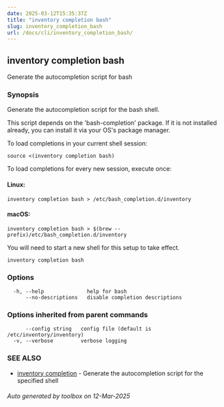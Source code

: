 ```yaml
---
date: 2025-03-12T15:35:37Z
title: "inventory completion bash"
slug: inventory_completion_bash
url: /docs/cli/inventory_completion_bash/
---
```

## inventory completion bash

Generate the autocompletion script for bash

### Synopsis

Generate the autocompletion script for the bash shell.

This script depends on the 'bash-completion' package.
If it is not installed already, you can install it via your OS's package manager.

To load completions in your current shell session:

	source <(inventory completion bash)

To load completions for every new session, execute once:

#### Linux:

	inventory completion bash > /etc/bash_completion.d/inventory

#### macOS:

	inventory completion bash > $(brew --prefix)/etc/bash_completion.d/inventory

You will need to start a new shell for this setup to take effect.


```
inventory completion bash
```

### Options

```
  -h, --help              help for bash
      --no-descriptions   disable completion descriptions
```

### Options inherited from parent commands

```
      --config string   config file (default is /etc/inventory/inventory)
  -v, --verbose         verbose logging
```

### SEE ALSO

* [inventory completion](/inventory/docs/cli/inventory_completion/)	 - Generate the autocompletion script for the specified shell

###### Auto generated by toolbox on 12-Mar-2025
